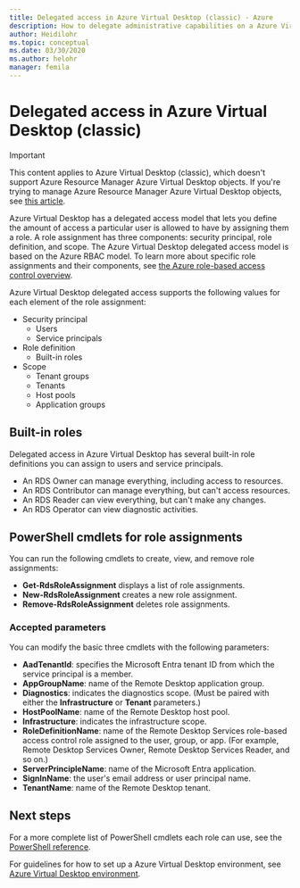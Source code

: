 ```yaml
---
title: Delegated access in Azure Virtual Desktop (classic) - Azure
description: How to delegate administrative capabilities on a Azure Virtual Desktop (classic) deployment, including examples.
author: Heidilohr
ms.topic: conceptual
ms.date: 03/30/2020
ms.author: helohr
manager: femila
---
```

# Delegated access in Azure Virtual Desktop (classic)

>[!IMPORTANT]
>This content applies to Azure Virtual Desktop (classic), which doesn't support Azure Resource Manager Azure Virtual Desktop objects. If you're trying to manage Azure Resource Manager Azure Virtual Desktop objects, see [this article](../delegated-access-virtual-desktop.md).

Azure Virtual Desktop has a delegated access model that lets you define the amount of access a particular user is allowed to have by assigning them a role. A role assignment has three components: security principal, role definition, and scope. The Azure Virtual Desktop delegated access model is based on the Azure RBAC model. To learn more about specific role assignments and their components, see [the Azure role-based access control overview](../../role-based-access-control/built-in-roles.md).

Azure Virtual Desktop delegated access supports the following values for each element of the role assignment:

* Security principal
    * Users
    * Service principals
* Role definition
    * Built-in roles
* Scope
    * Tenant groups
    * Tenants
    * Host pools
    * Application groups

## Built-in roles

Delegated access in Azure Virtual Desktop has several built-in role definitions you can assign to users and service principals.

* An RDS Owner can manage everything, including access to resources.
* An RDS Contributor can manage everything, but can't access resources.
* An RDS Reader can view everything, but can't make any changes.
* An RDS Operator can view diagnostic activities.

## PowerShell cmdlets for role assignments

You can run the following cmdlets to create, view, and remove role assignments:

* **Get-RdsRoleAssignment** displays a list of role assignments.
* **New-RdsRoleAssignment** creates a new role assignment.
* **Remove-RdsRoleAssignment** deletes role assignments.

### Accepted parameters

You can modify the basic three cmdlets with the following parameters:

* **AadTenantId**: specifies the Microsoft Entra tenant ID from which the service principal is a member.
* **AppGroupName**: name of the Remote Desktop application group.
* **Diagnostics**: indicates the diagnostics scope. (Must be paired with either the **Infrastructure** or **Tenant** parameters.)
* **HostPoolName**: name of the Remote Desktop host pool.
* **Infrastructure**: indicates the infrastructure scope.
* **RoleDefinitionName**: name of the Remote Desktop Services role-based access control role assigned to the user, group, or app. (For example, Remote Desktop Services Owner, Remote Desktop Services Reader, and so on.)
* **ServerPrincipleName**: name of the Microsoft Entra application.
* **SignInName**: the user's email address or user principal name.
* **TenantName**: name of the Remote Desktop tenant.

## Next steps

For a more complete list of PowerShell cmdlets each role can use, see the [PowerShell reference](/powershell/windows-virtual-desktop/overview).

For guidelines for how to set up a Azure Virtual Desktop environment, see [Azure Virtual Desktop environment](environment-setup-2019.md).
